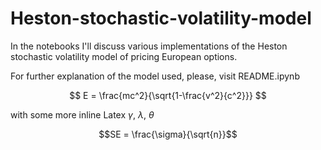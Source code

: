 # Heston-stochastic-volatility-model

In the notebooks I'll discuss various implementations of the Heston stochastic volatility model of pricing European options.

For further explanation of the model used, please, visit README.ipynb


$$
E = \frac{mc^2}{\sqrt{1-\frac{v^2}{c^2}}}
$$

with some more inline Latex $\gamma$, $\lambda$, $\theta$

```math
SE = \frac{\sigma}{\sqrt{n}}
```

